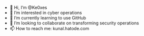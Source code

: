- 👋 Hi, I’m @Ke0xes
- 👀 I’m interested in cyber operations 
- 🌱 I’m currently learning to use GitHub 
- 💞️ I’m looking to collaborate on transforming security operations
- 📫 How to reach me: kunal.hatode.com

<!---
Ke0xes/Ke0xes is a ✨ special ✨ repository because its `README.md` (this file) appears on your GitHub profile.
You can click the Preview link to take a look at your changes.
--->
